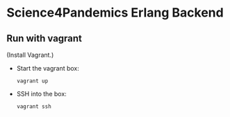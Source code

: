 # Science4Pandemics Erlang Backend

## Run with vagrant

(Install Vagrant.)

-   Start the vagrant box:
    
    `vagrant up`

-   SSH into the box:
    
    `vagrant ssh`